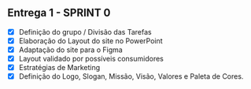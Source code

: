 ## Entrega 1 - SPRINT 0

- [x] Definição do grupo / Divisão das Tarefas <br>
- [x] Elaboração do Layout do site no PowerPoint <br>
- [x]  Adaptação do site para o Figma <br>
- [x]  Layout validado por possíveis consumidores <br>
- [x]  Estratégias de Marketing <br>
- [x]  Definição do Logo, Slogan, Missão, Visão, Valores e Paleta de Cores.<br>
